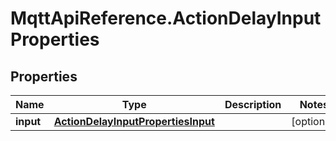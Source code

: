 # MqttApiReference.ActionDelayInputProperties

## Properties

Name | Type | Description | Notes
------------ | ------------- | ------------- | -------------
**input** | [**ActionDelayInputPropertiesInput**](ActionDelayInputPropertiesInput.md) |  | [optional] 


